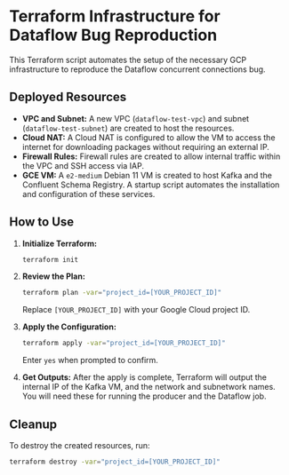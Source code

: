 # Terraform Infrastructure for Dataflow Bug Reproduction

This Terraform script automates the setup of the necessary GCP infrastructure to reproduce the Dataflow concurrent connections bug.

## Deployed Resources

*   **VPC and Subnet:** A new VPC (`dataflow-test-vpc`) and subnet (`dataflow-test-subnet`) are created to host the resources.
*   **Cloud NAT:** A Cloud NAT is configured to allow the VM to access the internet for downloading packages without requiring an external IP.
*   **Firewall Rules:** Firewall rules are created to allow internal traffic within the VPC and SSH access via IAP.
*   **GCE VM:** A `e2-medium` Debian 11 VM is created to host Kafka and the Confluent Schema Registry. A startup script automates the installation and configuration of these services.

## How to Use

1.  **Initialize Terraform:**
    ```bash
    terraform init
    ```

2.  **Review the Plan:**
    ```bash
    terraform plan -var="project_id=[YOUR_PROJECT_ID]"
    ```
    Replace `[YOUR_PROJECT_ID]` with your Google Cloud project ID.

3.  **Apply the Configuration:**
    ```bash
    terraform apply -var="project_id=[YOUR_PROJECT_ID]"
    ```
    Enter `yes` when prompted to confirm.

4.  **Get Outputs:**
    After the apply is complete, Terraform will output the internal IP of the Kafka VM, and the network and subnetwork names. You will need these for running the producer and the Dataflow job.

## Cleanup

To destroy the created resources, run:
```bash
terraform destroy -var="project_id=[YOUR_PROJECT_ID]"
```
